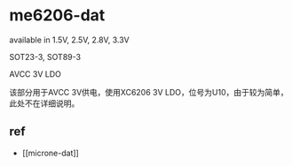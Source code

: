
# me6206-dat

available in 1.5V, 2.5V, 2.8V, 3.3V

SOT23-3, SOT89-3


AVCC 3V LDO

该部分用于AVCC 3V供电，使用XC6206 3V LDO，位号为U10，由于较为简单，此处不在详细说明。




## ref 

- [[microne-dat]]